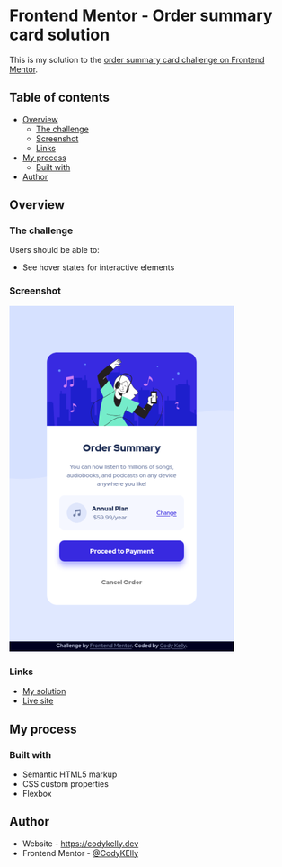 # Frontend Mentor - Order summary card solution

This is my solution to the [order summary card challenge on Frontend Mentor](https://www.frontendmentor.io/challenges/order-summary-component-QlPmajDUj).

## Table of contents

- [Overview](#overview)
  - [The challenge](#the-challenge)
  - [Screenshot](#screenshot)
  - [Links](#links)
- [My process](#my-process)
  - [Built with](#built-with)
- [Author](#author)

## Overview

### The challenge

Users should be able to:

- See hover states for interactive elements

### Screenshot

<img src="./screenshot.png" width=400>

### Links

- [My solution](https://www.frontendmentor.io/solutions/order-summary-card-using-html-and-css-SJUcULwm9)
- [Live site](https://codykelly.github.io/order-summary-component/)

## My process

### Built with

- Semantic HTML5 markup
- CSS custom properties
- Flexbox

## Author

- Website - https://codykelly.dev
- Frontend Mentor - [@CodyKElly](https://www.frontendmentor.io/profile/CodyKelly)
